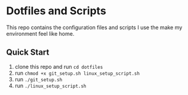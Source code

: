 # Dotfiles and Scripts

This repo contains the configuration files and scripts I use the make my environment feel like home.

## Quick Start

1. clone this repo and run `cd dotfiles`
2. run `chmod +x git_setup.sh linux_setup_script.sh`
3. run `./git_setup.sh`
4. run `./linux_setup_script.sh`
